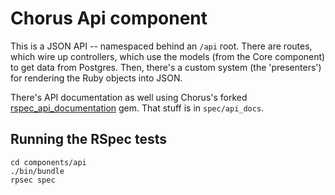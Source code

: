 # Chorus Api component

This is a JSON API -- namespaced behind an `/api` root.  There are routes, which wire up controllers, which use the
models (from the Core component) to get data from Postgres.  Then, there's a custom system (the 'presenters') 
for rendering the Ruby objects into JSON.

There's API documentation as well using Chorus's forked [rspec_api_documentation](https://github.com/Chorus/rspec_api_documentation) 
gem.  That stuff is in `spec/api_docs`.
 
## Running the RSpec tests

    cd components/api
    ./bin/bundle
    rpsec spec

